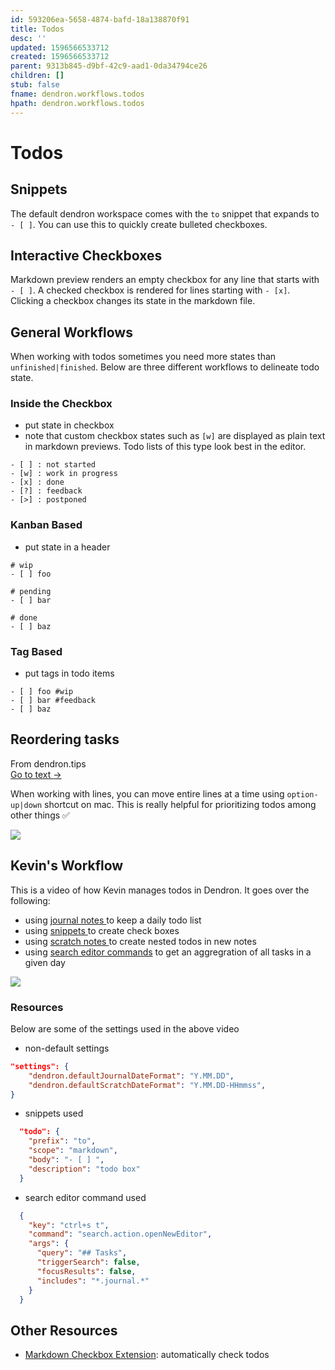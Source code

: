 ```yaml
---
id: 593206ea-5658-4874-bafd-18a138870f91
title: Todos
desc: ''
updated: 1596566533712
created: 1596566533712
parent: 9313b845-d9bf-42c9-aad1-0da34794ce26
children: []
stub: false
fname: dendron.workflows.todos
hpath: dendron.workflows.todos
---
```

# Todos

## Snippets

The default dendron workspace comes with the `to` snippet that expands to `- [ ]`. You can use this to quickly create bulleted checkboxes. 

## Interactive Checkboxes

Markdown preview renders an empty checkbox for any line that starts with `- [ ]`. A checked checkbox is rendered for lines starting with `- [x]`. Clicking a checkbox changes its state in the markdown file.

## General Workflows

When working with todos sometimes you need more states than `unfinished|finished`. Below are three different workflows to delineate todo state. 

### Inside the Checkbox

- put state in checkbox
- note that custom checkbox states such as `[w]` are displayed as plain text in markdown previews. Todo lists of this type look best in the editor.

```
- [ ] : not started
- [w] : work in progress
- [x] : done
- [?] : feedback
- [>] : postponed
```

### Kanban Based

- put state in a header

```
# wip
- [ ] foo

# pending
- [ ] bar

# done
- [ ] baz
```

### Tag Based

- put tags in todo items

```
- [ ] foo #wip
- [ ] bar #feedback
- [ ] baz
```

## Reordering tasks



<div class="portal-container">
<div class="portal-head">
<div class="portal-backlink" >
<div class="portal-title">From <span class="portal-text-title">dendron.tips</span></div>
<a href="692fa114-f798-467f-a0b9-3cccc327aa6f.html" class="portal-arrow">Go to text <span class="right-arrow">→</span></a>
</div>
</div>
<div id="portal-parent-anchor" class="portal-parent" markdown="1">
<div class="portal-parent-fader-top"></div>
<div class="portal-parent-fader-bottom"></div>        
  

When working with lines, you can move entire lines at a time using `option-up|down` shortcut on mac. This is really helpful for prioritizing todos among other things ✅

![](https://foundation-prod-assetspublic53c57cce-8cpvgjldwysl.s3-us-west-2.amazonaws.com/assets/images/tips-move-lines.gif)



</div>    
</div>


## Kevin's Workflow

This is a video of how Kevin manages todos in Dendron. It goes over the following:

- using [journal notes ](5c213aa6-e4ba-49e8-85c5-1bdcb33ce202) to keep a daily todo list
- using [snippets ](9eca1992-7540-4d9d-97fb-328b27748b2c) to create check boxes
- using [scratch notes ](5c213aa6-e4ba-49e8-85c5-1bdcb33ce202) to create nested todos in new notes
- using [search editor commands](https://code.visualstudio.com/updates/v1_47#_new-search-editor-command-arguments) to get an aggregration of all tasks in a given day

<a href="https://www.loom.com/share/88cfdc3e900a4f4eadf7b14429e01d65"> 
<img style="" src="https://cdn.loom.com/sessions/thumbnails/88cfdc3e900a4f4eadf7b14429e01d65-with-play.gif"> 
</a>

### Resources

Below are some of the settings used in the above video

- non-default settings

```json
"settings": {
    "dendron.defaultJournalDateFormat": "Y.MM.DD",
    "dendron.defaultScratchDateFormat": "Y.MM.DD-HHmmss",
}
```

- snippets used

```json
  "todo": {
    "prefix": "to",
    "scope": "markdown",
    "body": "- [ ] ",
    "description": "todo box"
  }
```

- search editor command used

```json
  {
    "key": "ctrl+s t",
    "command": "search.action.openNewEditor",
    "args": {
      "query": "## Tasks",
      "triggerSearch": false,
      "focusResults": false,
      "includes": "*.journal.*"
    }
  }
```

## Other Resources

- [Markdown Checkbox Extension](https://marketplace.visualstudio.com/items?itemName=PKief.markdown-checkbox): automatically check todos

